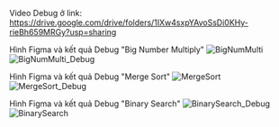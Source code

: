 Video Debug ở link: https://drive.google.com/drive/folders/1IXw4sxpYAvoSsDi0KHy-rieBh659MRGy?usp=sharing

Hình Figma và kết quả Debug "Big Number Multiply"
![BigNumMulti](https://github.com/user-attachments/assets/ec4c3405-7c67-46c4-9886-ff31cad40f2a)
![BigNumMulti_Debug](https://github.com/user-attachments/assets/6372f0e8-4a3a-4738-a30e-2aca29e9790e)

Hình Figma và kết quả Debug "Merge Sort"
![MergeSort](https://github.com/user-attachments/assets/ee6afbae-87fa-4a07-b0ba-2c18025c8cb0)
![MergeSort_Debug](https://github.com/user-attachments/assets/c6187ef8-9891-4151-84cd-396ab151927f)

Hình Figma và kết quả Debug "Binary Search"
![BinarySearch_Debug](https://github.com/user-attachments/assets/ebf35e43-bd03-42da-a959-b32d7207e678)
![BinarySearch](https://github.com/user-attachments/assets/ce68b36d-ff2e-4815-ba56-9fe08b2639a3)
